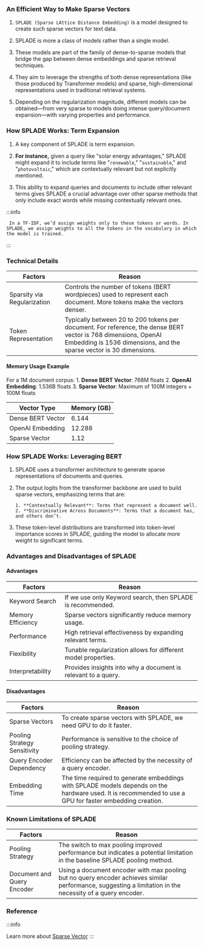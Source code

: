### An Efficient Way to Make Sparse Vectors

1. `SPLADE (Sparse LAttice Distance Embedding)` is a model designed to create
   such sparse vectors for text data.

2. SPLADE is more a class of models rather than a single model.

3. These models are part of the family of dense-to-sparse models that bridge the
   gap between dense embeddings and sparse retrieval techniques.

4. They aim to leverage the strengths of both dense representations (like those
   produced by Transformer models) and sparse, high-dimensional representations
   used in traditional retrieval systems.

5. Depending on the regularization magnitude, different models can be
   obtained—from very sparse to models doing intense query/document
   expansion—with varying properties and performance.

### How SPLADE Works: Term Expansion

1. A key component of SPLADE is term expansion.

2. **For instance,** given a query like "solar energy advantages," SPLADE might
   expand it to include terms like "`renewable`," "`sustainable`," and
   "`photovoltaic`," which are contextually relevant but not explicitly
   mentioned.

3. This ability to expand queries and documents to include other relevant terms
   gives SPLADE a crucial advantage over other sparse methods that only include
   exact words while missing contextually relevant ones.

:::info

     In a TF-IDF, we’d assign weights only to these tokens or words. In SPLADE, we assign weights to all the tokens in the vocabulary in which the model is trained.

:::

### Technical Details

<table class="table-size-for-cloud-services">
    <thead>
        <tr>
            <th>Factors</th>
            <th>Reason</th>
        </tr>
    </thead>
    <tbody>
        <tr>
            <td><span class="custom-header">Sparsity via Regularization</span></td>
            <td>Controls the number of tokens (BERT wordpieces) used to represent each document. More tokens make the vectors denser.</td>
        </tr>
        <tr>
            <td><span class="custom-header">Token Representation</span></td>
            <td>Typically between 20 to 200 tokens per document. For reference, the dense BERT vector is 768 dimensions, OpenAI Embedding is 1536 dimensions, and the sparse vector is 30 dimensions.</td>
        </tr>
    </tbody>
</table>

#### Memory Usage Example

For a 1M document corpus: 1. **Dense BERT Vector**: 768M floats 2. **OpenAI
Embedding**: 1.536B floats 3. **Sparse Vector**: Maximum of 100M integers + 100M
floats

| Vector Type       | Memory (GB) |
| ----------------- | ----------- |
| Dense BERT Vector | 6.144       |
| OpenAI Embedding  | 12.288      |
| Sparse Vector     | 1.12        |

### How SPLADE Works: Leveraging BERT

1.  SPLADE uses a transformer architecture to generate sparse representations of
    documents and queries.

2.  The output logits from the transformer backbone are used to build sparse
    vectors, emphasizing terms that are:

        1. **Contextually Relevant**: Terms that represent a document well.
        2. **Discriminative Across Documents**: Terms that a document has, and others don’t.

3.  These token-level distributions are transformed into token-level importance
    scores in SPLADE, guiding the model to allocate more weight to significant
    terms.

### Advantages and Disadvantages of SPLADE

#### **Advantages**

<table class="table-size-for-cloud-services">
    <thead>
        <tr>
            <th>Factors</th>
            <th>Reason</th>
        </tr>
    </thead>
    <tbody>
        <tr>
            <td><span class="custom-header">Keyword Search</span></td>
            <td>If we use only Keyword search, then SPLADE is recommended.</td>
        </tr>
        <tr>
            <td><span class="custom-header">Memory Efficiency</span></td>
            <td>Sparse vectors significantly reduce memory usage.</td>
        </tr>
        <tr>
            <td><span class="custom-header">Performance</span></td>
            <td>High retrieval effectiveness by expanding relevant terms.</td>
        </tr>
        <tr>
            <td><span class="custom-header">Flexibility</span></td>
            <td>Tunable regularization allows for different model properties.</td>
        </tr>
        <tr>
            <td><span class="custom-header">Interpretability</span></td>
            <td>Provides insights into why a document is relevant to a query.</td>
        </tr>
    </tbody>
</table>

#### **Disadvantages**

<table class="table-size-for-cloud-services">
    <thead>
        <tr>
            <th>Factors</th>
            <th>Reason</th>
        </tr>
    </thead>
    <tbody>
        <tr>
            <td><span class="custom-header">Sparse Vectors</span></td>
            <td>To create sparse vectors with SPLADE, we need GPU to do it faster.</td>
        </tr>
        <tr>
            <td><span class="custom-header">Pooling Strategy Sensitivity</span></td>
            <td>Performance is sensitive to the choice of pooling strategy.</td>
        </tr>
        <tr>
            <td><span class="custom-header">Query Encoder Dependency</span></td>
            <td>Efficiency can be affected by the necessity of a query encoder.</td>
        </tr>
        <tr>
            <td><span class="custom-header">Embedding Time</span></td>
            <td>The time required to generate embeddings with SPLADE models depends on the hardware used. It is recommended to use a GPU for faster embedding creation.</td>
        </tr>
    </tbody>
</table>

### Known Limitations of SPLADE

<table class="table-size-for-cloud-services">
    <thead>
        <tr>
            <th>Factors</th>
            <th>Reason</th>
        </tr>
    </thead>
    <tbody>
        <tr>
            <td><span class="custom-header">Pooling Strategy</span></td>
            <td>The switch to max pooling improved performance but indicates a potential limitation in the baseline SPLADE pooling method.</td>
        </tr>
        <tr>
            <td><span class="custom-header">Document and Query Encoder</span></td>
            <td>Using a document encoder with max pooling but no query encoder achieves similar performance, suggesting a limitation in the necessity of a query encoder.</td>
        </tr>
    </tbody>
</table>

### Reference

:::info 

Learn more about [Sparse Vector](https://qdrant.tech/articles/sparse-vectors/) 
:::
